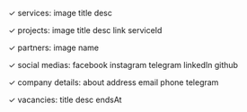 ✓ services:
    image
    title
    desc

✓ projects:
    image
    title
    desc
    link
    serviceId

✓ partners: 
    image
    name

✓ social medias:
    facebook
    instagram
    telegram
    linkedIn
    github

✓ company details:
    about
    address
    email
    phone
    telegram

✓ vacancies:
    title
    desc
    endsAt